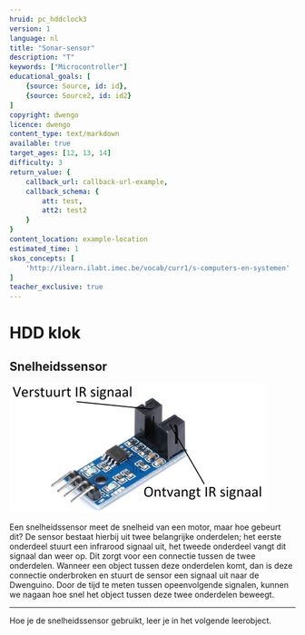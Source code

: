 ```yaml
---
hruid: pc_hddclock3
version: 1
language: nl
title: "Sonar-sensor"
description: "T"
keywords: ["Microcontroller"]
educational_goals: [
    {source: Source, id: id}, 
    {source: Source2, id: id2}
]
copyright: dwengo
licence: dwengo
content_type: text/markdown
available: true
target_ages: [12, 13, 14]
difficulty: 3
return_value: {
    callback_url: callback-url-example,
    callback_schema: {
        att: test,
        att2: test2
    }
}
content_location: example-location
estimated_time: 1
skos_concepts: [
    'http://ilearn.ilabt.imec.be/vocab/curr1/s-computers-en-systemen'
]
teacher_exclusive: true
---
```


# HDD klok

## Snelheidssensor

<img src="embed/snelheidssensor_aangeduid.png" alt="Een afbeelding van de onderdelen van een snelheidssensor." title="Een afbeelding van de onderdelen van een snelheidssensor."></img>

Een snelheidssensor meet de snelheid van een motor, maar hoe gebeurt dit? De sensor bestaat hierbij uit twee belangrijke onderdelen; het eerste onderdeel stuurt een infrarood signaal uit, het tweede onderdeel vangt dit signaal dan weer op. Dit zorgt voor een connectie tussen de twee onderdelen. Wanneer een object tussen deze onderdelen komt, dan is deze connectie onderbroken en stuurt de sensor een signaal uit naar de Dwenguino. Door de tijd te meten tussen opeenvolgende signalen, kunnen we nagaan hoe snel het object tussen deze twee onderdelen beweegt. 


***

Hoe je de snelheidssensor gebruikt, leer je in het volgende leerobject.